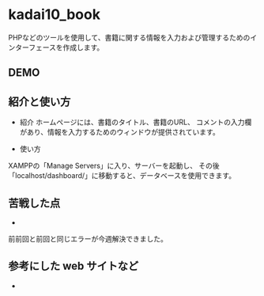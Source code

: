 # kadai10_book

PHPなどのツールを使用して、書籍に関する情報を入力および管理するためのインターフェースを作成します。


## DEMO



## 紹介と使い方

- 紹介
ホームページには、書籍のタイトル、書籍のURL、
コメントの入力欄があり、情報を入力するためのウィンドウが提供されています。


- 使い方


XAMPPの「Manage Servers」に入り、サーバーを起動し、
その後「localhost/dashboard/」に移動すると、データベースを使用できます。



## 苦戦した点

- 
前前回と前回と同じエラーが今週解決できました。


## 参考にした web サイトなど

- 

